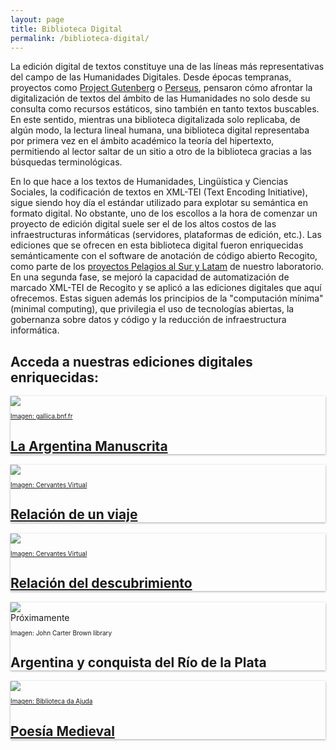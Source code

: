 ```yaml
---
layout: page
title: Biblioteca Digital
permalink: /biblioteca-digital/
---
```


La edición digital de textos constituye una de las líneas más representativas del campo de las Humanidades Digitales. Desde épocas tempranas, proyectos como [Project Gutenberg](https://www.gutenberg.org/wiki/Gutenberg:The_History_and_Philosophy_of_Project_Gutenberg_by_Michael_Hart) o [Perseus](http://www.perseus.tufts.edu/hopper/), pensaron cómo afrontar la digitalización de textos del ámbito de las Humanidades no solo desde su consulta como recursos estáticos, sino también en tanto textos buscables. En este sentido, mientras una biblioteca digitalizada solo replicaba, de algún modo, la lectura lineal humana, una biblioteca digital representaba por primera vez en el ámbito académico la teoría del hipertexto, permitiendo al lector saltar de un sitio a otro de la biblioteca gracias a las búsquedas terminológicas. 

En lo que hace a los textos de Humanidades, Lingüística y Ciencias Sociales, la codificación de textos en XML-TEI (Text Encoding Initiative), sigue siendo hoy día el estándar utilizado para explotar su semántica en formato digital. No obstante, uno de los escollos a la hora de comenzar un proyecto de edición digital suele ser el de los altos costos de las infraestructuras informáticas (servidores, plataformas de edición, etc.). Las ediciones que se ofrecen en esta biblioteca digital fueron enriquecidas semánticamente con el software de anotación de código abierto Recogito, como parte de los [proyectos Pelagios al Sur y Latam]({{site.baseurl}}/proyectos) de nuestro laboratorio. En una segunda fase, se mejoró la capacidad de automatización de marcado XML-TEI de Recogito y se aplicó a las ediciones digitales que aquí ofrecemos. Estas siguen además los principios de la "computación mínima" (minimal computing), que privilegia el uso de tecnologías abiertas, la gobernanza sobre datos y código y la reducción de infraestructura informática.

## Acceda a nuestras ediciones digitales enriquecidas:

<div class="container">
  <div class="post-list" itemscope="" itemtype="http://schema.org/Blog">
    <!-- Card LAM -->
    <div class="post-card" itemprop="blogPosts" itemscope="" itemtype="http://schema.org/BlogPosting" style="box-shadow: 0 1px 3px rgba(0, 0, 0, 0.35);">
      <a href="http://hdcaicyt.github.io/La-Argentina-Manuscrita" target="_blank"><img src="{{site.baseurl}}/assets/img/argentina_manuscrita/arg-manus-pagina-uno.png" align="center"/></a>
      <a class="post-card__inner" href="http://hdcaicyt.github.io/La-Argentina-Manuscrita" target="_blank">
      	<p style="font-size: 10px; text-align:left;">Imagen: gallica.bnf.fr</p>
      	<h2>La Argentina Manuscrita</h2>
      </a>
    </div>
    <!-- Card ACARETE -->
    <div class="post-card" itemprop="blogPosts" itemscope="" itemtype="http://schema.org/BlogPosting" style="box-shadow: 0 1px 3px rgba(0, 0, 0, 0.35);">
      <a href="http://hdcaicyt.github.io/Relacion-de-un-viaje/" target="_blank"><img src="{{site.baseurl}}/assets/img/acarete-1943-cover.jpg" align="center"/></a>
      <a class="post-card__inner" href="http://hdcaicyt.github.io/Relacion-de-un-viaje/" target="_blank">
      	<p style="font-size: 10px; text-align:left;">Imagen: Cervantes Virtual</p>
      	<h2>Relación de un viaje</h2>
      </a>
    </div>
    <!-- Card PERO HERNANDEZ -->
    <div class="post-card" itemprop="blogPosts" itemscope="" itemtype="http://schema.org/BlogPosting" style="box-shadow: 0 1px 3px rgba(0, 0, 0, 0.35);">
      <a href="http://hdcaicyt.github.io/Relacion-de-las-cosas-sucedidas/" target="_blank"><img src="{{site.baseurl}}/assets/img/relacion-descubrimiento-perohernandez-cover.jpeg"/></a>
      <a class="post-card__inner" href="http://hdcaicyt.github.io/Relacion-de-las-cosas-sucedidas/" target="_blank">
        <p style="font-size: 10px; text-align:left;">Imagen: Cervantes Virtual</p>
        <h2>Relación del descubrimiento</h2>
      </a>
    </div>
    <!-- Card DEL BARCO CENTENERA -->
    <div class="post-card" itemprop="blogPosts" itemscope="" itemtype="http://schema.org/BlogPosting" style="box-shadow: 0 1px 3px rgba(0, 0, 0, 0.35);">
      <div class="example">
          <img src="{{site.baseurl}}/assets/img/argentina-y-conquista-del-barco-centenera-cover.png" style="display: block; justify-content: center;"/>
          <div class="content">
          <div class="text">Próximamente</div>
        </div>
        <div class="post-card__inner"></div>
        <p style="font-size: 10px; text-align:left;">Imagen: John Carter Brown library</p>
        <h2>Argentina y conquista del Río de la Plata</h2>
      </div>
    </div>
    <!-- Card POESIA MEDIEVAL -->
    <div class="post-card" itemprop="blogPosts" itemscope="" itemtype="http://schema.org/BlogPosting" style="box-shadow: 0 1px 3px rgba(0, 0, 0, 0.35);">
      <a href="http://hdcaicyt.github.io/Poesia-Medieval/" target="_blank"><img src="https://upload.wikimedia.org/wikipedia/commons/7/78/Cancioneiro_da_Ajuda_151_37.jpg" align="center"/></a>
      <a class="post-card__inner" href="http://hdcaicyt.github.io/Poesia-Medieval/" target="_blank" title="via Wikimedia Commons">
        <p style="font-size: 10px; text-align:left;">Imagen: Biblioteca da Ajuda</p>
        <h2>Poesía Medieval</h2>
      </a>
    </div>

  </div>
</div>

<!-- <br>

--------------------------

# Cómo anotar un texto usando Recogito

[Recogito](https://recogito.pelagios.org) es una plataforma en línea de anotación colaborativa de la red [Pelagios Network](https://pelagios.org/). Permite realizar enriquecimiento semántico y geográfico de textos e imágenes de manera rápida, intuitiva y en abierto a la vez que ofrece una visualización de los resultados atractiva para el ojo humano. 

Para comenzar a usar Recogito con texto plano, documentos codificados en formato TEI o mapas e imágenes, lea nuestro tutorial [Recogito en 10 minutos](https://recogito.pelagios.org/help/es/tutorial) o mire nuestros videotutoriales:

<br>

## Anotar textos 

<iframe width="420" height="315" src="https://www.youtube.com/embed/8LgHQxqZiF0" frameborder="0" allow="accelerometer; autoplay; encrypted-media; gyroscope; picture-in-picture" allowfullscreen>
  <p>Your browser does not support iframes.</p>
</iframe>

<br>

## Usar TEI

<iframe width="420" height="315" src="https://www.youtube.com/embed/AgE3KcrxTfw" frameborder="0" allow="accelerometer; autoplay; encrypted-media; gyroscope; picture-in-picture" allowfullscreen></iframe>

<br>

## Anotar imágenes

<iframe width="420" height="315" src="https://www.youtube.com/embed/rrgc2cYyZjw" frameborder="0" allow="accelerometer; autoplay; encrypted-media; gyroscope; picture-in-picture" allowfullscreen></iframe>

 -->